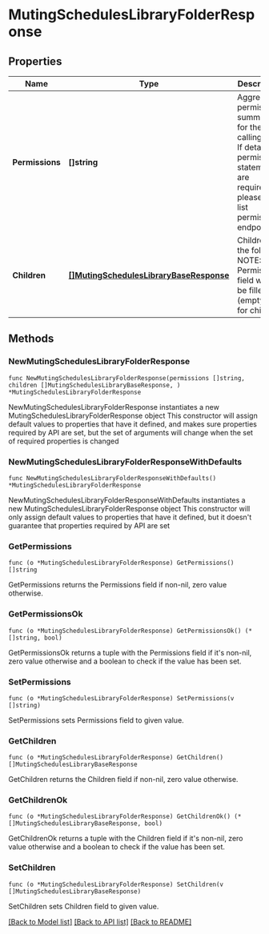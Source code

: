 # MutingSchedulesLibraryFolderResponse

## Properties

Name | Type | Description | Notes
------------ | ------------- | ------------- | -------------
**Permissions** | **[]string** | Aggregated permission summary for the calling user. If detailed permission statements are required, please call list permissions endpoint. | 
**Children** | [**[]MutingSchedulesLibraryBaseResponse**](MutingSchedulesLibraryBaseResponse.md) | Children of the folder. NOTE: Permissions field will not be filled (empty list) for children. | 

## Methods

### NewMutingSchedulesLibraryFolderResponse

`func NewMutingSchedulesLibraryFolderResponse(permissions []string, children []MutingSchedulesLibraryBaseResponse, ) *MutingSchedulesLibraryFolderResponse`

NewMutingSchedulesLibraryFolderResponse instantiates a new MutingSchedulesLibraryFolderResponse object
This constructor will assign default values to properties that have it defined,
and makes sure properties required by API are set, but the set of arguments
will change when the set of required properties is changed

### NewMutingSchedulesLibraryFolderResponseWithDefaults

`func NewMutingSchedulesLibraryFolderResponseWithDefaults() *MutingSchedulesLibraryFolderResponse`

NewMutingSchedulesLibraryFolderResponseWithDefaults instantiates a new MutingSchedulesLibraryFolderResponse object
This constructor will only assign default values to properties that have it defined,
but it doesn't guarantee that properties required by API are set

### GetPermissions

`func (o *MutingSchedulesLibraryFolderResponse) GetPermissions() []string`

GetPermissions returns the Permissions field if non-nil, zero value otherwise.

### GetPermissionsOk

`func (o *MutingSchedulesLibraryFolderResponse) GetPermissionsOk() (*[]string, bool)`

GetPermissionsOk returns a tuple with the Permissions field if it's non-nil, zero value otherwise
and a boolean to check if the value has been set.

### SetPermissions

`func (o *MutingSchedulesLibraryFolderResponse) SetPermissions(v []string)`

SetPermissions sets Permissions field to given value.


### GetChildren

`func (o *MutingSchedulesLibraryFolderResponse) GetChildren() []MutingSchedulesLibraryBaseResponse`

GetChildren returns the Children field if non-nil, zero value otherwise.

### GetChildrenOk

`func (o *MutingSchedulesLibraryFolderResponse) GetChildrenOk() (*[]MutingSchedulesLibraryBaseResponse, bool)`

GetChildrenOk returns a tuple with the Children field if it's non-nil, zero value otherwise
and a boolean to check if the value has been set.

### SetChildren

`func (o *MutingSchedulesLibraryFolderResponse) SetChildren(v []MutingSchedulesLibraryBaseResponse)`

SetChildren sets Children field to given value.



[[Back to Model list]](../README.md#documentation-for-models) [[Back to API list]](../README.md#documentation-for-api-endpoints) [[Back to README]](../README.md)



